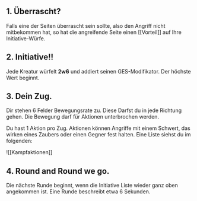 
## 1. Überrascht? 
Falls eine der Seiten überrascht sein sollte, also den Angriff nicht mitbekommen hat, so hat die angreifende Seite einen [[Vorteil]] auf Ihre Initiative-Würfe.

## 2. Initiative!! 
Jede Kreatur würfelt **2w6** und addiert seinen GES-Modifikator. Der höchste Wert beginnt. 

## 3. Dein Zug.
Dir stehen 6 Felder Bewegungsrate zu. Diese Darfst du in jede Richtung gehen. Die Bewegung darf für Aktionen unterbrochen werden. 

Du hast 1 Aktion pro Zug. Aktionen können Angriffe mit einem Schwert, das wirken eines Zaubers oder einen Gegner fest halten. Eine Liste siehst du im folgenden: 

![[Kampfaktionen]]
## 4. Round and Round we go.
Die nächste Runde beginnt, wenn die Initiative Liste wieder ganz oben angekommen ist. Eine Runde beschreibt etwa 6 Sekunden.

